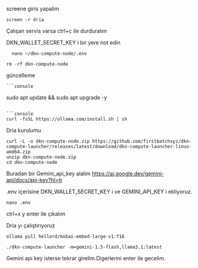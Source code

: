 screene giris yapalim
```console
screen -r dria
```
Çalışan servis varsa ctrl+c ile durduralım

  DKN_WALLET_SECRET_KEY i bir yere not edin
```console
  nano ~/dkn-compute-node/.env
  ```
  ```console
rm -rf dkn-compute-node
  ```
  güncelleme
   
    ```console
sudo apt update && sudo apt upgrade -y
  ```
 
  ```console
curl -fsSL https://ollama.com/install.sh | sh
```
  Dria kurulumu
```console
curl -L -o dkn-compute-node.zip https://github.com/firstbatchxyz/dkn-compute-launcher/releases/latest/download/dkn-compute-launcher-linux-amd64.zip
unzip dkn-compute-node.zip
cd dkn-compute-node
```
Buradan bir Gemini_api_key alalim https://ai.google.dev/gemini-api/docs/api-key?hl=tr

.env içerisine  DKN_WALLET_SECRET_KEY i ve GEMINI_API_KEY i ekliyoruz.
   ```console
nano .env
  ```
ctrl+x y enter ile çıkalım

  Dria yı çalıştırıyoruz
   ```console
ollama pull hellord/mxbai-embed-large-v1:f16

./dkn-compute-launcher -m=gemini-1.5-flash,llama3.1:latest
  ```
Gemini api key isterse tekrar girelim.Digerlerini enter ile gecelim.
